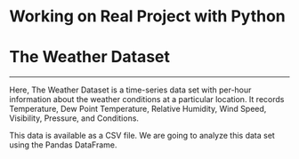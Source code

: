 # Working on Real Project with Python 

# The Weather Dataset
***
Here, 
The Weather Dataset is a time-series data set with per-hour information about the weather conditions at a particular location. It records Temperature, Dew Point Temperature, Relative Humidity, Wind Speed, Visibility, Pressure, and Conditions.


This data is available as a CSV file. We are going to analyze this data set using the Pandas DataFrame.
